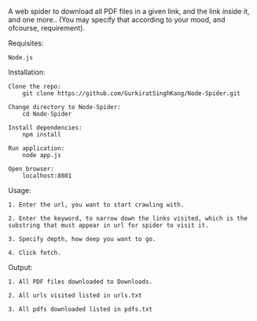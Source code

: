 A web spider to download all PDF files in a given link, and the link inside it, and one more.. (You may specify that according to your mood, and ofcourse, requirement).

Requisites:
	
	Node.js

Installation:

	Clone the repo: 
		git clone https://github.com/GurkiratSinghKang/Node-Spider.git

	Change directory to Node-Spider:
		cd Node-Spider

	Install dependencies:
		npm install

	Run application:
		node app.js

	Open browser:
		localhost:8081


Usage:
	
	1. Enter the url, you want to start crawling with.

	2. Enter the keyword, to narrow down the links visited, which is the substring that must appear in url for spider to visit it.

	3. Specify depth, how deep you want to go.

	4. Click fetch.

Output:
	
	1. All PDF files downloaded to Downloads.

	2. All urls visited listed in urls.txt

	3. All pdfs downloaded listed in pdfs.txt

